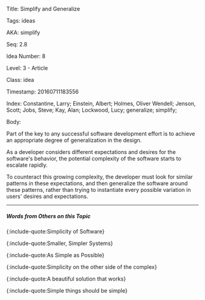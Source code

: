 Title:  Simplify and Generalize

Tags:   ideas

AKA:    simplify

Seq:    2.8

Idea Number: 8

Level:  3 - Article

Class:  idea

Timestamp: 20160711183556

Index:  Constantine, Larry; Einstein, Albert; Holmes, Oliver Wendell; Jenson, Scott; Jobs, Steve; Kay, Alan; Lockwood, Lucy; generalize; simplify; 

Body:

Part of the key to any successful software development effort is to achieve an appropriate degree of generalization in the design.

As a developer considers different expectations and desires for the software's behavior, the potential complexity of the software starts to escalate rapidly.

To counteract this growing complexity, the developer must look for similar patterns in these expectations, and then generalize the software around these patterns, rather than trying to instantiate every possible variation in users' desires and expectations.

----

##### Words from Others on this Topic

{:include-quote:Simplicity of Software}

{:include-quote:Smaller, Simpler Systems}

{:include-quote:As Simple as Possible}

{:include-quote:Simplicity on the other side of the complex}

{:include-quote:A beautiful solution that works}

{:include-quote:Simple things should be simple}
